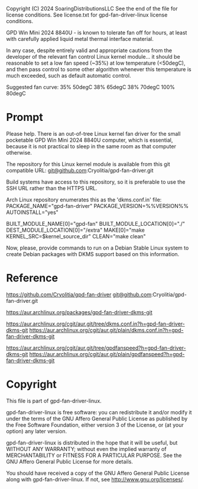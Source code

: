 
Copyright (C) 2024 SoaringDistributionsLLC
See the end of the file for license conditions.
See license.txt for gpd-fan-driver-linux license conditions.



GPD Win Mini 2024 8840U - is known to tolerate fan off for hours, at least with carefully applied liquid metal thermal interface material.

In any case, despite entirely valid and appropriate cautions from the developer of the relevant fan control Linux kernel module... it should be reasonable to set a low fan speed (~35%) at low temperature (<50degC), and then pass control to some other algorithm whenever this temperature is much exceeded, such as default automatic control.

Suggested fan curve:
35% 50degC
38% 65degC
38% 70degC
100% 80degC




# Prompt

Please help. There is an out-of-tree Linux kernel fan driver for the small pocketable GPD Win Mini 2024 8840U computer, which is essential, because it is not practical to sleep in the same room as that computer otherwise.

The repository for this Linux kernel module is available from this git compatible URL:
git@github.com:Cryolitia/gpd-fan-driver.git

Build systems have access to this repository, so it is preferable to use the SSH URL rather than the HTTPS URL.

Arch Linux repository enumerates this as the 'dkms.conf.in' file:
PACKAGE_NAME="gpd-fan-driver"
PACKAGE_VERSION=%%VERSION%%
AUTOINSTALL="yes"

BUILT_MODULE_NAME[0]="gpd-fan"
BUILT_MODULE_LOCATION[0]="./"
DEST_MODULE_LOCATION[0]="/extra"
MAKE[0]="make KERNEL_SRC=$kernel_source_dir"
CLEAN="make clean"


Now, please, provide commands to run on a Debian Stable Linux system to create Debian packages with DKMS support based on this information.




# Reference

https://github.com/Cryolitia/gpd-fan-driver
git@github.com:Cryolitia/gpd-fan-driver.git

https://aur.archlinux.org/packages/gpd-fan-driver-dkms-git

https://aur.archlinux.org/cgit/aur.git/tree/dkms.conf.in?h=gpd-fan-driver-dkms-git
https://aur.archlinux.org/cgit/aur.git/plain/dkms.conf.in?h=gpd-fan-driver-dkms-git

https://aur.archlinux.org/cgit/aur.git/tree/gpdfanspeed?h=gpd-fan-driver-dkms-git
https://aur.archlinux.org/cgit/aur.git/plain/gpdfanspeed?h=gpd-fan-driver-dkms-git



# Copyright

This file is part of gpd-fan-driver-linux.

gpd-fan-driver-linux is free software: you can redistribute it and/or modify
it under the terms of the GNU Affero General Public License as published by
the Free Software Foundation, either version 3 of the License, or
(at your option) any later version.

gpd-fan-driver-linux is distributed in the hope that it will be useful,
but WITHOUT ANY WARRANTY; without even the implied warranty of
MERCHANTABILITY or FITNESS FOR A PARTICULAR PURPOSE.  See the
GNU Affero General Public License for more details.

You should have received a copy of the GNU Affero General Public License
along with gpd-fan-driver-linux.  If not, see <http://www.gnu.org/licenses/>.
